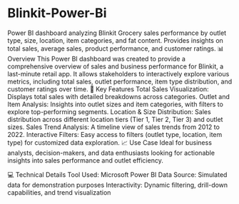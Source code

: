 # Blinkit-Power-Bi
Power BI dashboard analyzing Blinkit Grocery sales performance by outlet type, size, location, item categories, and fat content. Provides insights on total sales, average sales, product performance, and customer ratings.
📊 Overview
This Power BI dashboard was created to provide a comprehensive overview of sales and business performance for Blinkit, a last-minute retail app. It allows stakeholders to interactively explore various metrics, including total sales, outlet performance, item type distribution, and customer ratings over time.
🚀 Key Features
Total Sales Visualization: Displays total sales with detailed breakdowns across categories.
Outlet and Item Analysis: Insights into outlet sizes and item categories, with filters to explore top-performing segments.
Location & Size Distribution: Sales distribution across different location tiers (Tier 1, Tier 2, Tier 3) and outlet sizes.
Sales Trend Analysis: A timeline view of sales trends from 2012 to 2022.
Interactive Filters: Easy access to filters (outlet type, location, item type) for customized data exploration.
📈 Use Case
Ideal for business analysts, decision-makers, and data enthusiasts looking for actionable insights into sales performance and outlet efficiency.

💻 Technical Details
Tool Used: Microsoft Power BI
Data Source: Simulated data for demonstration purposes
Interactivity: Dynamic filtering, drill-down capabilities, and trend visualization
